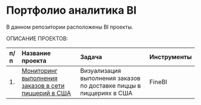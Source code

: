 # Портфолио аналитика BI

В данном репозитории расположены BI проекты.  

ОПИСАНИЕ ПРОЕКТОВ:

| п/п | Название проекта | Задача | Инструменты |
|:----|:--------------|:----------------|:-------------------|
| 1. | [Мониторинг выполнения заказов в сети пиццерий в США](https://github.com/40ina/BI_Projects/tree/main/Мониторинг%20выполнения%20заказов%20в%20сети%20пиццерий%20в%20США) | Визуализация выполнения заказов по доставке пиццы в пиццериях в США| FineBI |
